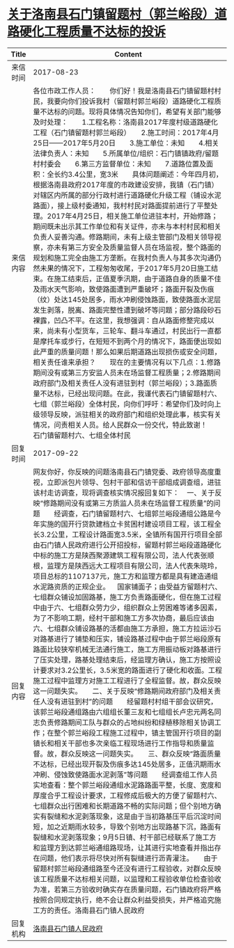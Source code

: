 # <a href="http://www.shangluo.gov.cn/zmhd/ldxxxx.jsp?urltype=leadermail.LeaderMailContentUrl&wbtreeid=1112&leadermailid=4305">关于洛南县石门镇留题村（郭兰峪段）道路硬化工程质量不达标的投诉</a>
|Title|Content|
|:---:|---|
|来信时间|2017-08-23|
|来信内容|各位市政工作人员：　　你们好！我是洛南县石门镇留题村村民，我要向你们投诉我村（留题村郭兰峪段）道路硬化工程质量不达标的问题。现将具体情况告知你们，希望有关部门能够及时处理：　　1.工程名称：洛南县2017年度村级道路硬化工程（石门镇留题村郭兰峪段）　　2.施工时间：2017年4月25日——2017年5月20日　　3.施工单位：未知　　4.相关法律负责人：未知　　5.所属单位/组织：石门镇镇政府/留题村村委会　　6.第三方监督单位：未知　　7.道路位置及面积：全长约3.4公里，宽3米　　具体问题阐述：今年四月初，根据洛南县政府2017年度的市政建设安排，我镇（石门镇）对辖区内所属的部分行政村进行道路硬化升级工程（铺设水泥路面），接上级村委通知，我村村民对路面提前进行了平整处理。2017年4月25日，相关施工单位进驻本村，开始修路；期间既未出示其工作单位和有关证件，亦未与本村村民和相关负责人妥善沟通。修路期间，未有上级主管部门及相关领导视察，亦未有第三方安全及质量监督人员在场监视，整个路面的规划和施工完全由施工方垄断。在我村负责人与其多次沟通仍然未果的情况下，工程匆匆收尾，于2017年5月20日施工结束。在施工结束后，正值夏季汛期，由于道路自身的质量不佳及雨水天气影响，致使路面遭到严重破坏；路面开裂及伤痕（纹）处达145处居多，雨水冲刷侵蚀路面，致使路面水泥层发生剥落，脱离、路面完整性遭到破坏等问题；部分路段砂石裸露，凹凸不平。在这里，我想强调：自从路面修整完成以来，尚未有小型货车，三轮车、翻斗车通过，村民出行一直都是摩托车或步行，在短短不到两个月的情况下，路面便出现如此严重的质量问题！那么如果后期道路出现损伤或安全问题，相关责任谁来承担？　　现在的主要情况有以下几点：1.修路期间没有或第三方安监人员未在场监督工程质量；2.修路期间政府部门及相关责任人没有进驻到村（郭兰峪段）；3.路面质量不达标，已经出现问题。在此，我谨代表石门镇留题村六、七组（郭兰峪段）全体村民，向你们呼吁：希望你们及时向上级领导反映，派驻相关的政府部门和组织处理此事，核实有关情况，问责相关人员。给人民群众一份交代，特此致谢！　　石门镇留题村六、七组全体村民|
|回复时间|2017-09-22|
|回复内容|网友你好，你反映的问题洛南县石门镇党委、政府领导高度重视，立即派包片领导、包村干部和信访干部组成调查组，进驻该村走访调查，现将调查核实情况报回复如下：    一、关于反映“修路期间没有或第三方质监人员未在场监督工程质量”的问题　　经调查，石门镇留题村六、七组郭兰峪段通组公路是今年实施的国开行贷款建档立卡贫困村建设项目工程，该工程全长3.2公里，工程设计路面宽3.5米，全镇所有国开行项目全部由石门镇人民政府进行公开招投标，留题村郭兰峪段道路硬化中标的施工方是陕西聚源建筑工程有限公司，法人代表张顺根，监理方是陕西远大工程项目有限公司，法人代表朱晓玲，项目总标的1107137元，施工方和监理方都是具有建造通组水泥路资质的正规企业。    国家铺面子；由受益方留题村六、七组群众铺设加固路基，施工方负责路面硬化，但在施工过程中由于六、七组群众劳力少，组织群众上劳困难等诸多因素，为了不影响工期，经村干部和施工方多次协商，最后应该由六、七组群众铺设路基的活都由施工方承担，施工方拉运沙石对路基进行了铺垫和压实，铺设路基过程中由于郭兰峪段原有路面比较狭窄机械无法通行施工，施工方用振动板对路基进行了压实处理，路基处理结束后，经监理方确认，施工方按照设计要求对3.2公里长，3.5米宽的路面进行了硬化和收面。工程施工过程中监理方对施工工程进行了全程监督。故，群众反映这一问题失实。　　二、关于反映“修路期间政府部门及相关责任人没有进驻到村”的问题　　经留题村村组干部会议研究，该郭兰峪段通组路由六组组长董三友和七组组长卢忠元两名同志负责修路期间工队与群众的占地纠纷和绿植移除相关协调工作；在整个郭兰峪段工程施工过程中，镇主管国开行项目的副镇长和相关干部也多次亲临工程现场进行工作指导和质量监督。故，群众反映这一问题失实。　　三、群众反映“路面质量不达标，已经出现开裂及伤痕多达145处居多，正值汛期雨水冲刷、侵蚀致使路面水泥剥落”等问题　　经调查组工作人员实地查看：整个郭兰峪段通组水泥路路面平整，长度、宽度和厚度合乎工程设计要求，工程修成后极大的方便了留题村六、七组群众出行困难和长期道路不畅的实际问题；但个别地方确实有裂缝和水泥剥落现象，这是由于当初路基压平后沉淀时间短，加之近期雨水较多，导致个别地方出现路基下沉，路面有裂缝和水泥剥落现象；9月5日镇、村干部已经联系了施工方和监理方到达郭兰峪通组路现场，让其进行实地查看并指出存在问题，他们表示将尽快对所有裂缝进行沥青灌注。　　由于留题村郭兰峪段通组路至今还没有进行工程验收，对群众反映该工程质量不达标相关问题，以监理和工程验收单位检查验收为准，若第三方验收时确实存在质量问题，石门镇政府将严格按照合同规定执行，绝不会让群众利益受损失，并严格追究施工方的责任。洛南县石门镇人民政府|
|回复机构|<a href="../../categories/agencies/洛南县石门镇人民政府.md">洛南县石门镇人民政府</a>|